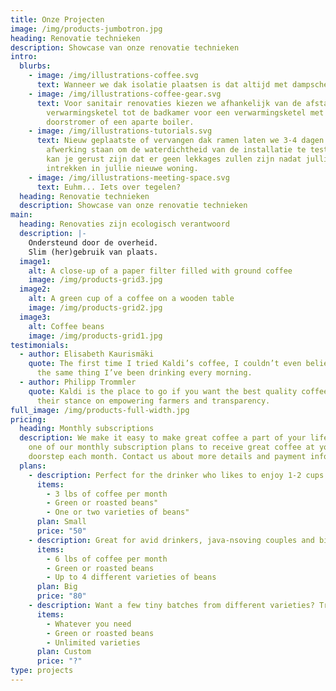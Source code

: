 ```yaml
---
title: Onze Projecten
image: /img/products-jumbotron.jpg
heading: Renovatie technieken
description: Showcase van onze renovatie technieken
intro:
  blurbs:
    - image: /img/illustrations-coffee.svg
      text: Wanneer we dak isolatie plaatsen is dat altijd met dampscherm, ...
    - image: /img/illustrations-coffee-gear.svg
      text: Voor sanitair renovaties kiezen we afhankelijk van de afstand van de
        verwarmingsketel tot de badkamer voor een verwarmingsketel met
        doorstromer of een aparte boiler.
    - image: /img/illustrations-tutorials.svg
      text: Nieuw geplaatste of vervangen dak ramen laten we 3-4 dagen zonder
        afwerking staan om de waterdichtheid van de installatie te testen. Zo
        kan je gerust zijn dat er geen lekkages zullen zijn nadat jullie
        intrekken in jullie nieuwe woning.
    - image: /img/illustrations-meeting-space.svg
      text: Euhm... Iets over tegelen?
  heading: Renovatie technieken
  description: Showcase van onze renovatie technieken
main:
  heading: Renovaties zijn ecologisch verantwoord
  description: |-
    Ondersteund door de overheid.
    Slim (her)gebruik van plaats.
  image1:
    alt: A close-up of a paper filter filled with ground coffee
    image: /img/products-grid3.jpg
  image2:
    alt: A green cup of a coffee on a wooden table
    image: /img/products-grid2.jpg
  image3:
    alt: Coffee beans
    image: /img/products-grid1.jpg
testimonials:
  - author: Elisabeth Kaurismäki
    quote: The first time I tried Kaldi’s coffee, I couldn’t even believe that was
      the same thing I’ve been drinking every morning.
  - author: Philipp Trommler
    quote: Kaldi is the place to go if you want the best quality coffee. I love
      their stance on empowering farmers and transparency.
full_image: /img/products-full-width.jpg
pricing:
  heading: Monthly subscriptions
  description: We make it easy to make great coffee a part of your life. Choose
    one of our monthly subscription plans to receive great coffee at your
    doorstep each month. Contact us about more details and payment info.
  plans:
    - description: Perfect for the drinker who likes to enjoy 1-2 cups per day.
      items:
        - 3 lbs of coffee per month
        - Green or roasted beans"
        - One or two varieties of beans"
      plan: Small
      price: "50"
    - description: Great for avid drinkers, java-nsoving couples and bigger crowds
      items:
        - 6 lbs of coffee per month
        - Green or roasted beans
        - Up to 4 different varieties of beans
      plan: Big
      price: "80"
    - description: Want a few tiny batches from different varieties? Try our custom plan
      items:
        - Whatever you need
        - Green or roasted beans
        - Unlimited varieties
      plan: Custom
      price: "?"
type: projects
---
```

